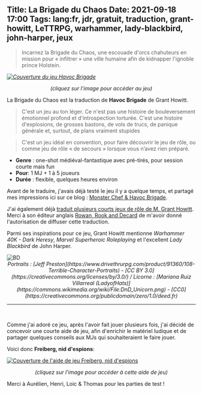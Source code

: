 Title: La Brigade du Chaos
Date: 2021-09-18 17:00
Tags: lang:fr, jdr, gratuit, traduction, grant-howitt, LeTTRPG, warhammer, lady-blackbird, john-harper, jeux
---
<!-- Com'
* [x] blog post & page jeux-de-role
* [x] https://discord.com/invite/uFn5zJZrt2
* [x] https://www.deviantart.com/drmaxkurt/journal/Excellent-JdR-gratuit-la-Brigade-du-Chaos-892253402
* [x] https://www.cestpasdujdr.fr/lettrpg/
* [x] email aux playtesteurs
* [x] https://forums.ffjdr.org/t/la-brigade-du-chaos/634
* [x] https://www.casusno.fr/viewtopic.php?f=8&t=39634
* [x] https://forum.cwowd.com/t/gratuit-traduction-la-brigade-du-chaos/25072
* [x] https://opale-roliste.com/forum/ressources/vos-creations/gratuit-traduction-brigade-du-chaos
* [x] https://www.scenariotheque.org/Document/info_doc.php?id_doc=10418
* [x] Discord Auberge des rêveurs
* [x] https://www.trictrac.net/forum/sujet/traduction-gratuit-la-brigade-du-chaos
* [x] https://rpggeek.com/thread/2728434/article/38492614#38492614
* [x] https://forum.canardpc.com/threads/12905-JDR-Jeux-de-R%C3%B4le-Topic-G%C3%A9n%C3%A9ral?p=13548708&viewfull=1#post13548708
* [x] https://www.reddit.com/r/jdr/comments/pt2p93/gratuit_oneshot_traduction_la_brigade_du_chaos/
* [wip] https://www.annuairejdr.fr
* [wip] http://www.legrog.org/jeux-amateurs/
-->

> Incarnez la Brigade du Chaos, une escouade d'orcs chahuteurs en mission pour « infiltrer » une ville humaine afin de kidnapper l'ignoble prince Holstein.

<em>[![Couverture du jeu Havoc Brigade](images/2021/09/Havoc-Brigade-cover.jpg)](https://lucas-c.itch.io/la-brigade-du-chaos)
<center>(cliquez sur l'image pour accéder au jeu)</center></em>

La Brigade du Chaos est la traduction de **Havoc Brigade** de Grant Howitt.

> C'est un jeu au ton léger. Ce n'est pas une histoire de bouleversement émotionnel profond et d'introspection
> torturée. C'est une histoire d'explosions, de grosses bastons, de vols de trucs, de panique générale et,
>surtout, de plans vraiment stupides

> C'est un jeu idéal en convention, pour faire découvrir le jeu de rôle, ou comme jeu de rôle « de secours »
> lorsque vous n’avez rien préparé.

* **Genre** : one-shot médiéval-fantastique avec pré-tirés, pour session courte mais fun
* **Pour**:  1 MJ + 1 à 5 joueurs
* **Durée** : flexible, quelques heures environ

Avant de le traduire, j'avais déjà testé le jeu il y a quelque temps,
et partagé mes impressions ici sur ce blog : [Monster Chef & Havoc Brigade](double-brigade.html).

J'ai également déjà [traduit plusieurs courts jeux de rôle de M. Grant Howitt](traduction-de-jdr-monopage-de-grant-howitt.html).
Merci à son éditeur anglais [Rowan, Rook and Decard](https://rowanrookanddecard.com) de m'avoir donné l'autorisation de diffuser cette traduction.

Parmi ses inspirations pour ce jeu, Grant Howitt mentionne _Warhammer 40K - Dark Heresy_,
_Marvel Superheroic Roleplaying_ et l'excellent _Lady Blackbird_ de John Harper.

<img class="comic-strip" alt="BD" src="images/2021/09/havoc-brigade-comic-strip.png">

<center><em>
Portraits : [Jeff Preston](https://www.drivethrurpg.com/product/91360/108-Terrible-Character-Portraits) - [CC BY 3.0](https://creativecommons.org/licenses/by/3.0/)
/ Licorne : [Mariana Ruiz Villarreal (LadyofHats)](https://commons.wikimedia.org/wiki/File:DnD_Unicorn.png) - [CC0](https://creativecommons.org/publicdomain/zero/1.0/deed.fr)
</em></center>

---
<br>

Comme j'ai adoré ce jeu, après l'avoir fait jouer plusieurs fois,
j'ai décidé de concevoir une courte aide de jeu,
afin d'enrichir le matériel ludique et de partager quelques conseils aux MJs qui souhaiteraient le faire jouer.

Voici donc **Freiberg, nid d'espions**:

[![Couverture de l'aide de jeu Freiberg, nid d'espions](images/2021/09/medieval_city_concept_by_davidhueso.jpg)](https://lucas-c.itch.io/la-brigade-du-chaos-freiberg-nid-despions)
<em><center>(cliquez sur l'image pour accéder à cette aide de jeu)</center></em>

Merci à Aurélien, Henri, Loic & Thomas pour les parties de test !

<style>
article img { max-width: 30rem; }
img.comic-strip { max-height: none; max-width: 100%; }
</style>

